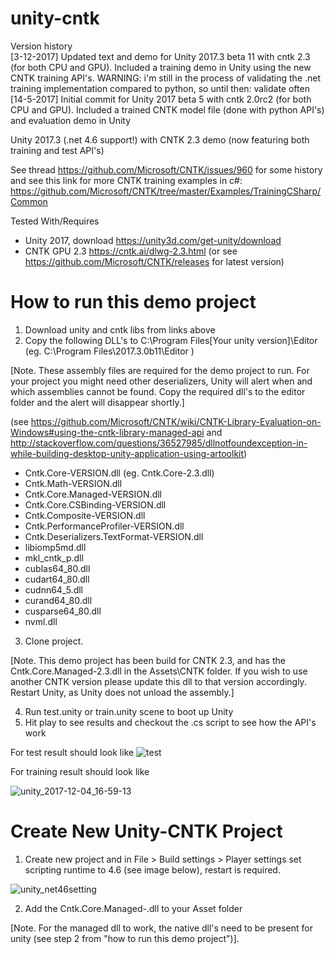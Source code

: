 # unity-cntk

Version history  <br />
[3-12-2017] Updated text and demo for Unity 2017.3 beta 11 with cntk 2.3 (for both CPU and GPU). Included a training demo in Unity using the new CNTK training API's. WARNING: i'm still in the process of validating the .net training implementation compared to python, so until then: validate often<br />
[14-5-2017] Initial commit for Unity 2017 beta 5 with cntk 2.0rc2 (for both CPU and GPU). Included a trained CNTK model file (done with python API's) and evaluation demo in Unity <br />

Unity 2017.3 (.net 4.6 support!) with CNTK 2.3 demo (now featuring both training and test API's)

See thread https://github.com/Microsoft/CNTK/issues/960 for some history and see this link for more CNTK training examples in c#: https://github.com/Microsoft/CNTK/tree/master/Examples/TrainingCSharp/Common

Tested With/Requires
- Unity 2017, download https://unity3d.com/get-unity/download
- CNTK GPU 2.3 https://cntk.ai/dlwg-2.3.html (or see https://github.com/Microsoft/CNTK/releases for latest version)

# How to run this demo project
1) Download unity and cntk libs from links above
2) Copy the following DLL's to C:\Program Files\[Your unity version]\Editor    (eg. C:\Program Files\2017.3.0b11\Editor )

[Note. These assembly files are required for the demo project to run. For your project you might need other deserializers, Unity will alert when and which assemblies cannot be found. Copy the required dll's to the editor folder and the alert will disappear shortly.] 

(see https://github.com/Microsoft/CNTK/wiki/CNTK-Library-Evaluation-on-Windows#using-the-cntk-library-managed-api 
and http://stackoverflow.com/questions/36527985/dllnotfoundexception-in-while-building-desktop-unity-application-using-artoolkit)

  - Cntk.Core-VERSION.dll (eg. Cntk.Core-2.3.dll)
  - Cntk.Math-VERSION.dll
  - Cntk.Core.Managed-VERSION.dll
  - Cntk.Core.CSBinding-VERSION.dll
  - Cntk.Composite-VERSION.dll
  - Cntk.PerformanceProfiler-VERSION.dll
  - Cntk.Deserializers.TextFormat-VERSION.dll  
  - libiomp5md.dll
  - mkl_cntk_p.dll
  - cublas64_80.dll
  - cudart64_80.dll
  - cudnn64_5.dll
  - curand64_80.dll
  - cusparse64_80.dll
  - nvml.dll
  
3) Clone project. 

[Note. This demo project has been build for CNTK 2.3, and has the Cntk.Core.Managed-2.3.dll in the Assets\CNTK folder. If you wish to use another CNTK version please update this dll to that version accordingly. Restart Unity, as Unity does not unload the assembly.]

4) Run test.unity or train.unity scene to boot up Unity
5) Hit play to see results and checkout the .cs script to see how the API's work

For test result should look like
![test](https://cloud.githubusercontent.com/assets/6376127/26030649/fb312fd4-3858-11e7-8e1d-947ac4d7e965.png)

For training result should look like

![unity_2017-12-04_16-59-13](https://user-images.githubusercontent.com/6376127/33562094-9d60f030-d914-11e7-914a-f26728f0a0fe.png)

# Create New Unity-CNTK Project
1) Create new project and in File > Build settings > Player settings set scripting runtime to 4.6 (see image below), restart is required.

![unity_net46setting](https://user-images.githubusercontent.com/6376127/33528346-0ba4aeb2-d85f-11e7-81fa-9ed0d8113612.png)

2) Add the Cntk.Core.Managed-<VERSION>.dll to your Asset folder

[Note. For the managed dll to work, the native dll's need to be present for unity (see step 2 from "how to run this demo project")].
